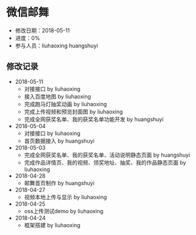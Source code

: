 # 微信邮舞
- 修改日期：2018-05-11
- 进度：0%  
- 参与人员：liuhaoxing huangshuyi

## 修改记录
- 2018-05-11
    * 对接接口 by liuhaoxing
    * 接入百度地图 by liuhaoxing
    * 完成跑马灯抽奖动画 by liuhaoxing
    * 完成上传视频和预览封面图 by liuhaoxing
    * 完成全网获奖名单、我的获奖名单功能开发 by huangshuyi
- 2018-05-04
    * 对接接口 by liuhaoxing
    * 首页数据接入 by huangshuyi
- 2018-05-03
    * 完成全网获奖名单、我的获奖名单、活动说明静态页面 by huangshuyi
    * 完成作品详情页、我的视频、领奖地址、抽奖、我的作品静态页面 by liuhaoxing
- 2018-04-28
    * 邮舞首页制作 by huangshuyi
- 2018-04-27
    * 视频本地上传与显示 by liuhaoxing
- 2018-04-25
    * oss上传测试demo by liuhaoxing
- 2018-04-24
    * 框架搭建 by liuhaoxing
